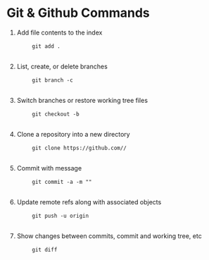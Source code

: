 # Git & Github Commands
<ol>
  <li>
    <p>Add file contents to the index<p>
  </li>
    <pre>
    <code>git add .</code>
    </pre>

  <li>
      <p>List, create, or delete branches<p>
    <pre>
    <code>git branch -c</code>
    </pre>
  </li>
  <li>
    <p>Switch branches or restore working tree files</p>
    <pre>
    <code>git checkout -b</code>
    </pre>
  </li>
  <li>
    <p>Clone a repository into a new directory</p>
    <pre>
    <code>git clone https://github.com/<Your_Username>/<repositoryname></code>
    </pre>
  </li>
  <li>
    <p>Commit with message</p>
    <pre>
    <code>git commit -a -m ""</code>
    </pre>
  </li>
  <li>
    <p>Update remote refs along with associated objects</p>
    <pre>
    <code>git push -u origin  <name_of_your_branch></code>
    </pre>
  </li>
  <li>
    <p>Show changes between commits, commit and working tree, etc</p>
    <pre>
    <code>git diff</code>
    </pre>
  </li>
</ol>
